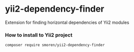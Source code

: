 # yii2-dependency-finder
Extension for finding horizontal dependencies of Yii2 modules

### How to install to Yii2 project
```
composer require smoren/yii2-dependency-finder
```
